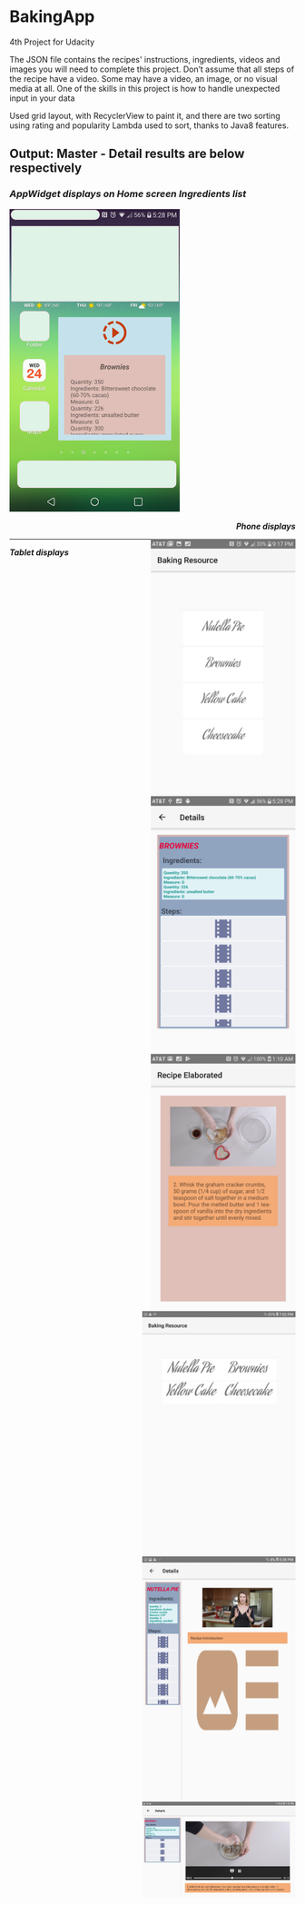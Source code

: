 # BakingApp
4th Project for Udacity

The JSON file contains the recipes' instructions, ingredients, videos and images you will need to complete this project. Don’t assume that all steps of the recipe have a video. Some may have a video, an image, or no visual media at all.
One of the skills in this project is how to handle unexpected input in your data 

<p>
Used grid layout, with RecyclerView to paint it, and there are two sorting using rating and popularity
Lambda used to sort, thanks to Java8 features. 
</p>

## Output: Master - Detail results are below respectively
</hr>
<p>
</p>  
</hr>
<i> 

### AppWidget displays on Home screen Ingredients list 

</i>

</hr>
<p>  
<img src="https://github.com/snaqviAndroidApp/backingApp/blob/dynamicdata/app/src/main/res/drawable/phoneAppWidget.png"raw="true"width="300"rotate="0"/>
</p> 
</hr>

<p align="right"><b><i>Phone displays</b></i></p>

</hr>
<p>
<img align="right" src="https://github.com/snaqviAndroidApp/backingApp/blob/dynamicdata/app/src/main/res/drawable/phonePortrait.png"raw="true"width="255"rotate="0" />
</p>                                                                                                                           
</hr>

</hr>
<p>
<img align="right" src="https://github.com/snaqviAndroidApp/backingApp/blob/dynamicdata/app/src/main/res/drawable/phoneDetails.png"raw="true"width="255"rotate="0" />
</p>                                                                                                                           
</hr>

</hr>
<p>
<img align="right" src="https://github.com/snaqviAndroidApp/backingApp/blob/dynamicdata/app/src/main/res/drawable/phoneVideo.png"raw="true"width="255"rotate="0" />
</p>                                                                                                                           
</hr>

<hr>
<p><b><i>Tablet displays</b></i></p>
</hr>


</hr>
<p>
<img align="right" src="https://github.com/snaqviAndroidApp/backingApp/blob/dynamicdata/app/src/main/res/drawable/tabletMain.jpg"raw="true"width="270"rotate="0" />
</p>
</hr>

</hr>
<p>
<img align="right" src="https://github.com/snaqviAndroidApp/backingApp/blob/dynamicdata/app/src/main/res/drawable/tabletDetails.jpg"raw="true"width="270"rotate="0" />
</p>
</hr>

</hr>
<p>
<img align="right" src="https://github.com/snaqviAndroidApp/backingApp/blob/dynamicdata/app/src/main/res/drawable/tabletLand.jpg"raw="true"width="270"rotate="0" />
</p>
</hr>



